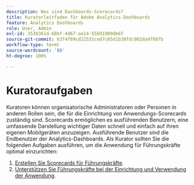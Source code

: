 ```yaml
---
description: Was sind Dashboards-Scorecards?
title: Kuratorleitfaden für Adobe Analytics-Dashboards
feature: Analytics Dashboards
role: User, Admin
exl-id: 3538361d-68bf-4d67-ae14-55691909db6f
source-git-commit: 63f4f69cd22531ced7c65d1b38fdc982da97887b
workflow-type: tm+mt
source-wordcount: '88'
ht-degree: 100%

---
```


# Kuratoraufgaben

Kuratoren können organisatorische Administratoren oder Personen in anderen Rollen sein, die für die Einrichtung von Anwendungs-Scorecards zuständig sind. Scorecards ermöglichen es ausführenden Benutzern, eine umfassende Darstellung wichtiger Daten schnell und einfach auf ihren eigenen Mobilgeräten anzuzeigen. Ausführende Benutzer sind die Endbenutzer der Analytics-Dashboards. Als Kurator sollten Sie die folgenden Aufgaben ausführen, um die Anwendung für Führungskräfte optimal einzurichten:

1. [Erstellen Sie Scorecards für Führungskräfte](/help/analyze/mobile-app/create-scorecard.md).
1. [Unterstützen Sie Führungskräfte bei der Einrichtung und Verwendung der Anwendung](/help/analyze/mobile-app/set-up-execs.md).



